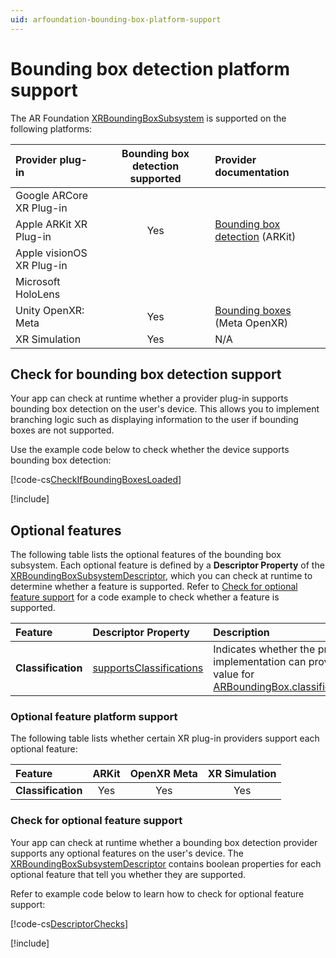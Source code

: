 ```yaml
---
uid: arfoundation-bounding-box-platform-support
---
```

# Bounding box detection platform support

The AR Foundation [XRBoundingBoxSubsystem](xref:UnityEngine.XR.ARSubsystems.XRBoundingBoxSubsystem) is supported on the following platforms:

| Provider plug-in | Bounding box detection supported | Provider documentation |
| :--------------- | :------------------------------: | :--------------------- |
| Google ARCore XR Plug-in | | |
| Apple ARKit XR Plug-in | Yes | [Bounding box detection](xref:arkit-bounding-boxes) (ARKit) |
| Apple visionOS XR Plug-in | | |
| Microsoft HoloLens | | |
| Unity OpenXR: Meta | Yes | [Bounding boxes](xref:meta-openxr-bounding-boxes) (Meta OpenXR) |
| XR Simulation | Yes | N/A |

## Check for bounding box detection support

Your app can check at runtime whether a provider plug-in supports bounding box detection on the user's device. This allows you to implement branching logic such as displaying information to the user if bounding boxes are not supported.

Use the example code below to check whether the device supports bounding box detection:

[!code-cs[CheckIfBoundingBoxesLoaded](../../../Tests/Runtime/CodeSamples/LoaderUtilitySamples.cs#CheckIfBoundingBoxesLoaded)]

[!include[](../../snippets/initialization.md)]

## Optional features

The following table lists the optional features of the bounding box subsystem. Each optional feature is defined by a **Descriptor Property** of the [XRBoundingBoxSubsystemDescriptor](xref:UnityEngine.XR.ARSubsystems.XRBoundingBoxSubsystemDescriptor), which you can check at runtime to determine whether a feature is supported. Refer to [Check for optional feature support](#check-feature-support) for a code example to check whether a feature is supported.

| Feature                    | Descriptor Property | Description |
| :------------------------- | :------------------ | :---------- |
| **Classification** | [supportsClassifications](xref:UnityEngine.XR.ARSubsystems.XRBoundingBoxSubsystemDescriptor.supportsClassifications) | Indicates whether the provider implementation can provide a value for [ARBoundingBox.classifications](xref:UnityEngine.XR.ARFoundation.ARBoundingBox.classifications). |

<a id="optional-features-support-table"></a>

### Optional feature platform support

The following table lists whether certain XR plug-in providers support each optional feature:

| Feature | ARKit | OpenXR Meta | XR Simulation |
| :------ | :---: | :---------: | :-----------: |
| **Classification** | Yes | Yes | Yes |

<a id="check-feature-support"></a>

### Check for optional feature support

Your app can check at runtime whether a bounding box detection provider supports any optional features on the user's device. The [XRBoundingBoxSubsystemDescriptor](xref:UnityEngine.XR.ARSubsystems.XRBoundingBoxSubsystemDescriptor) contains boolean properties for each optional feature that tell you whether they are supported.

Refer to example code below to learn how to check for optional feature support:

[!code-cs[DescriptorChecks](../../../Tests/Runtime/CodeSamples/ARBoundingBoxManagerSamples.cs#DescriptorChecks)]

[!include[](../../snippets/apple-arkit-trademark.md)]
